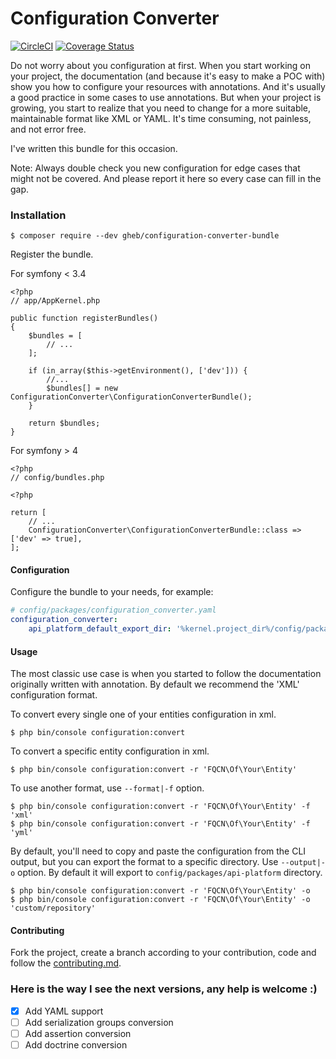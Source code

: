 # Configuration Converter

[![CircleCI](https://circleci.com/gh/GregoireHebert/configuration-converter-bundle.svg?style=shield)](https://circleci.com/gh/GregoireHebert/configuration-converter-bundle)
[![Coverage Status](https://coveralls.io/repos/github/GregoireHebert/configuration-converter-bundle/badge.svg)](https://coveralls.io/github/GregoireHebert/configuration-converter-bundle)

Do not worry about you configuration at first.
When you start working on your project, the documentation (and because it's easy to make a POC with) show you how to configure your resources with annotations.
And it's usually a good practice in some cases to use annotations.
But when your project is growing, you start to realize that you need to change for a more suitable, maintainable format like XML or YAML.
It's time consuming, not painless, and not error free.

I've written this bundle for this occasion.

Note: Always double check you new configuration for edge cases that might not be covered. And please report it here so every case can fill in the gap.

### Installation

```shell
$ composer require --dev gheb/configuration-converter-bundle
```

Register the bundle.

For symfony < 3.4

```
<?php
// app/AppKernel.php

public function registerBundles()
{
    $bundles = [
        // ...
    ];

    if (in_array($this->getEnvironment(), ['dev'])) {
        //...
        $bundles[] = new ConfigurationConverter\ConfigurationConverterBundle();
    }

    return $bundles;
}
```

For symfony > 4

```
<?php
// config/bundles.php

<?php

return [
    // ...
    ConfigurationConverter\ConfigurationConverterBundle::class => ['dev' => true],
];
```

#### Configuration

Configure the bundle to your needs, for example:

```yaml
# config/packages/configuration_converter.yaml
configuration_converter:
    api_platform_default_export_dir: '%kernel.project_dir%/config/packages/api-platform/' #(default)

```

#### Usage

The most classic use case is when you started to follow the documentation originally written with annotation.
By default we recommend the 'XML' configuration format.

To convert every single one of your entities configuration in xml.

```shell
$ php bin/console configuration:convert
```

To convert a specific entity configuration in xml.

```shell
$ php bin/console configuration:convert -r 'FQCN\Of\Your\Entity'
```

To use another format, use `--format|-f` option.

```shell
$ php bin/console configuration:convert -r 'FQCN\Of\Your\Entity' -f 'xml'
$ php bin/console configuration:convert -r 'FQCN\Of\Your\Entity' -f 'yml'
```

By default, you'll need to copy and paste the configuration from the CLI output, but you can export the format to a specific directory.
Use `--output|-o` option. By default it will export to `config/packages/api-platform` directory.

```shell
$ php bin/console configuration:convert -r 'FQCN\Of\Your\Entity' -o
$ php bin/console configuration:convert -r 'FQCN\Of\Your\Entity' -o 'custom/repository'
```

#### Contributing

Fork the project, create a branch according to your contribution, code and follow the [contributing.md](CONTRIBUTING.md).

### Here is the way I see the next versions, any help is welcome :)

- [x] Add YAML support
- [ ] Add serialization groups conversion
- [ ] Add assertion conversion
- [ ] Add doctrine conversion
